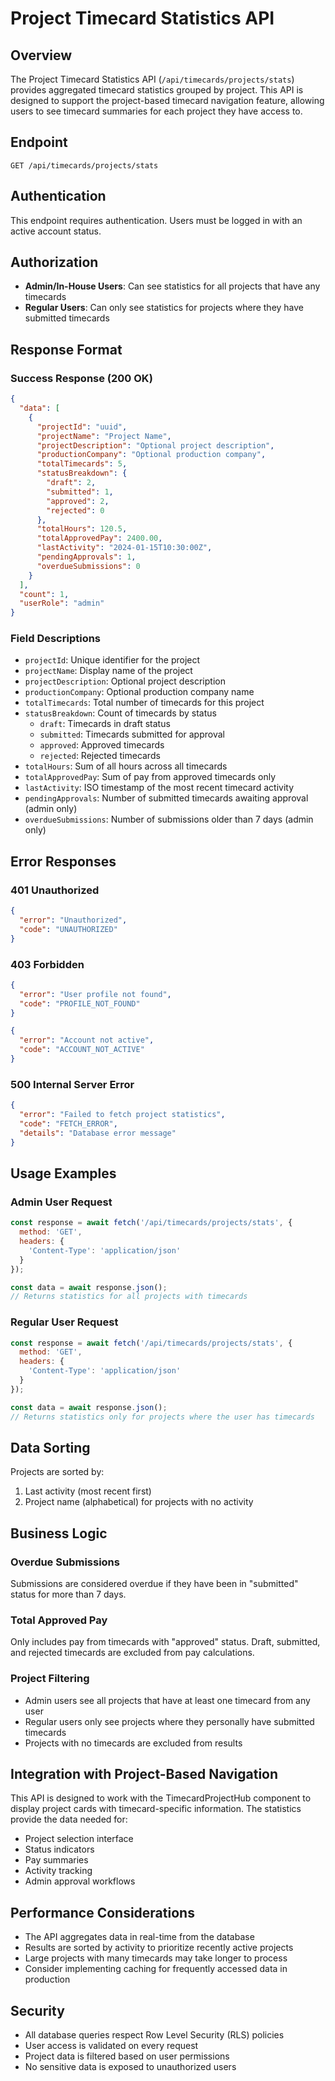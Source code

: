 # Project Timecard Statistics API

## Overview

The Project Timecard Statistics API (`/api/timecards/projects/stats`) provides aggregated timecard statistics grouped by project. This API is designed to support the project-based timecard navigation feature, allowing users to see timecard summaries for each project they have access to.

## Endpoint

```
GET /api/timecards/projects/stats
```

## Authentication

This endpoint requires authentication. Users must be logged in with an active account status.

## Authorization

- **Admin/In-House Users**: Can see statistics for all projects that have any timecards
- **Regular Users**: Can only see statistics for projects where they have submitted timecards

## Response Format

### Success Response (200 OK)

```json
{
  "data": [
    {
      "projectId": "uuid",
      "projectName": "Project Name",
      "projectDescription": "Optional project description",
      "productionCompany": "Optional production company",
      "totalTimecards": 5,
      "statusBreakdown": {
        "draft": 2,
        "submitted": 1,
        "approved": 2,
        "rejected": 0
      },
      "totalHours": 120.5,
      "totalApprovedPay": 2400.00,
      "lastActivity": "2024-01-15T10:30:00Z",
      "pendingApprovals": 1,
      "overdueSubmissions": 0
    }
  ],
  "count": 1,
  "userRole": "admin"
}
```

### Field Descriptions

- `projectId`: Unique identifier for the project
- `projectName`: Display name of the project
- `projectDescription`: Optional project description
- `productionCompany`: Optional production company name
- `totalTimecards`: Total number of timecards for this project
- `statusBreakdown`: Count of timecards by status
  - `draft`: Timecards in draft status
  - `submitted`: Timecards submitted for approval
  - `approved`: Approved timecards
  - `rejected`: Rejected timecards
- `totalHours`: Sum of all hours across all timecards
- `totalApprovedPay`: Sum of pay from approved timecards only
- `lastActivity`: ISO timestamp of the most recent timecard activity
- `pendingApprovals`: Number of submitted timecards awaiting approval (admin only)
- `overdueSubmissions`: Number of submissions older than 7 days (admin only)

## Error Responses

### 401 Unauthorized
```json
{
  "error": "Unauthorized",
  "code": "UNAUTHORIZED"
}
```

### 403 Forbidden
```json
{
  "error": "User profile not found",
  "code": "PROFILE_NOT_FOUND"
}
```

```json
{
  "error": "Account not active",
  "code": "ACCOUNT_NOT_ACTIVE"
}
```

### 500 Internal Server Error
```json
{
  "error": "Failed to fetch project statistics",
  "code": "FETCH_ERROR",
  "details": "Database error message"
}
```

## Usage Examples

### Admin User Request
```javascript
const response = await fetch('/api/timecards/projects/stats', {
  method: 'GET',
  headers: {
    'Content-Type': 'application/json'
  }
});

const data = await response.json();
// Returns statistics for all projects with timecards
```

### Regular User Request
```javascript
const response = await fetch('/api/timecards/projects/stats', {
  method: 'GET',
  headers: {
    'Content-Type': 'application/json'
  }
});

const data = await response.json();
// Returns statistics only for projects where the user has timecards
```

## Data Sorting

Projects are sorted by:
1. Last activity (most recent first)
2. Project name (alphabetical) for projects with no activity

## Business Logic

### Overdue Submissions
Submissions are considered overdue if they have been in "submitted" status for more than 7 days.

### Total Approved Pay
Only includes pay from timecards with "approved" status. Draft, submitted, and rejected timecards are excluded from pay calculations.

### Project Filtering
- Admin users see all projects that have at least one timecard from any user
- Regular users only see projects where they personally have submitted timecards
- Projects with no timecards are excluded from results

## Integration with Project-Based Navigation

This API is designed to work with the TimecardProjectHub component to display project cards with timecard-specific information. The statistics provide the data needed for:

- Project selection interface
- Status indicators
- Pay summaries
- Activity tracking
- Admin approval workflows

## Performance Considerations

- The API aggregates data in real-time from the database
- Results are sorted by activity to prioritize recently active projects
- Large projects with many timecards may take longer to process
- Consider implementing caching for frequently accessed data in production

## Security

- All database queries respect Row Level Security (RLS) policies
- User access is validated on every request
- Project data is filtered based on user permissions
- No sensitive data is exposed to unauthorized users
